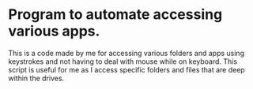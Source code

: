 # Program to automate accessing various apps.
This is a code made by me for accessing various folders and apps using keystrokes and not having to deal with mouse while on keyboard. This script is useful for me as I access specific folders and files that are deep within the drives.